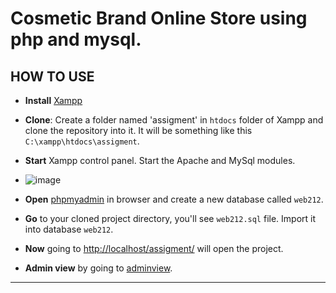 # Cosmetic Brand Online Store using php and mysql.

## HOW TO USE
* **Install** [Xampp](https://www.apachefriends.org/download.html)
* **Clone**: Create a folder named 'assigment' in `htdocs` folder of Xampp and clone the repository into it. It will be something like this `C:\xampp\htdocs\assigment`.
* **Start** Xampp control panel. Start the Apache and MySql modules.
* ![image](https://user-images.githubusercontent.com/47769063/137183880-f6cbc47f-58ac-407a-855a-c44cc2a15063.png)
* **Open** [phpmyadmin](http://localhost/phpmyadmin/server_databases.php) in browser and create a new database called `web212`.
* **Go** to your cloned project directory, you'll see `web212.sql` file. Import it into database `web212`.
* **Now** going to [http://localhost/assigment/](http://localhost/assigment/) will open the project.

* **Admin view** by going to [adminview](http://localhost/assignment/Category/index).

<hr />
